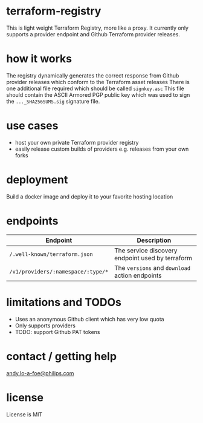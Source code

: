 # terraform-registry
This is light weight Terraform Registry, more like a proxy.
It currently only supports a provider endpoint and Github Terraform provider releases.

# how it works
The registry dynamically generates the correct response from
Github provider releases which conform to the Terraform asset releases
There is one additional file required which should be called `signkey.asc`
This file should contain the ASCII Armored PGP public key which was
used to sign the `..._SHA256SUMS.sig` signature file.

# use cases
- host your own private Terraform provider registry
- easily release custom builds of providers e.g. releases from your own forks

# deployment
Build a docker image and deploy it to your favorite hosting location

# endpoints
| Endpoint | Description |
|-----------|-------------|
| `/.well-known/terraform.json` | The service discovery endpoint used by terraform |
| `/v1/providers/:namespace/:type/*` | The `versions` and `download` action endpoints |

# limitations and TODOs
- Uses an anonymous Github client which has very low quota
- Only supports providers
- TODO: support Github PAT tokens

# contact / getting help
andy.lo-a-foe@philips.com

# license
License is MIT

